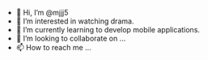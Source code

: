 - 👋 Hi, I’m @mjjj5
- 👀 I’m interested in watching drama.
- 🌱 I’m currently learning to develop mobile applications.
- 💞️ I’m looking to collaborate on ...
- 📫 How to reach me ...

<!---
mjjj5/mjjj5 is a ✨ special ✨ repository because its `README.md` (this file) appears on your GitHub profile.
You can click the Preview link to take a look at your changes.
--->
